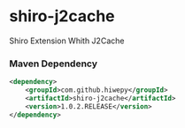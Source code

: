 # shiro-j2cache
Shiro Extension Whith J2Cache


### Maven Dependency

``` xml
<dependency>
	<groupId>com.github.hiwepy</groupId>
	<artifactId>shiro-j2cache</artifactId>
	<version>1.0.2.RELEASE</version>
</dependency>
```
